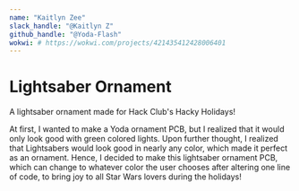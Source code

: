 ```yaml
---
name: "Kaitlyn Zee"
slack_handle: "@Kaitlyn Z"
github_handle: "@Yoda-Flash"
wokwi: # https://wokwi.com/projects/421435412428006401
---
```


# Lightsaber Ornament

<!-- Describe your board in 2-3 sentences. What are you making? What will it do? -->
A lightsaber ornament made for Hack Club's Hacky Holidays!

At first, I wanted to make a Yoda ornament PCB, but I realized that it would only look good with green colored lights. Upon further thought, I realized that Lightsabers would look good in nearly any color, which made it perfect as an ornament. Hence, I decided to make this lightsaber ornament PCB, which can change to whatever color the user chooses after altering one line of code, to bring joy to all Star Wars lovers during the holidays!

<!-- How much is it going to cost? -->


<!-- Tell us a little bit about your design process. What were some challenges? What helped? ***Totally optional*** -->
